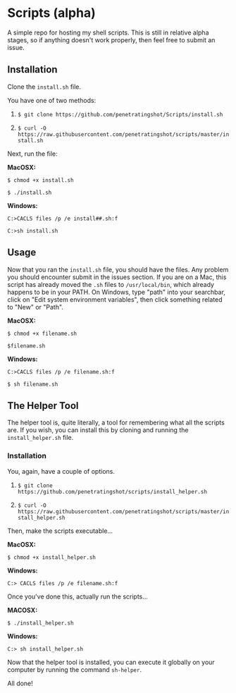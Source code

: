 # Scripts (alpha)
A simple repo for hosting my shell scripts. This is still in relative alpha stages, so if anything doesn't work properly, then feel free to submit an issue.

## Installation
Clone the `install.sh` file.

You have one of two methods:

1. `$ git clone https://github.com/penetratingshot/Scripts/install.sh`

2. `$ curl -O https://raw.githubusercontent.com/penetratingshot/scripts/master/install.sh`

Next, run the file:

**MacOSX:**

`$ chmod +x install.sh`

`$ ./install.sh`

**Windows:**

`C:>CACLS files /p /e install##.sh:f`

`C:>sh install.sh`

## Usage

Now that you ran the `install.sh` file, you should have the files. Any problem you should encounter submit in the issues section. If you are on a Mac, this script has already moved the `.sh` files to `/usr/local/bin`, which already happens to be in your PATH. On Windows, type "path" into your searchbar, click on "Edit system environment variables", then click something related to "New" or "Path".

**MacOSX:**

`$ chmod +x filename.sh`

`$filename.sh`

**Windows:**

`C:>CACLS files /p /e filename.sh:f`

`$ sh filename.sh`

## The Helper Tool

The helper tool is, quite literally, a tool for remembering what all the scripts are. If you wish, you can install this by cloning and running the `install_helper.sh` file.

### Installation

You, again, have a couple of options.

1. `$ git clone https://github.com/penetratingshot/scripts/install_helper.sh`

2. `$ curl -O https://raw.githubusercontent.com/penetratingshot/scripts/master/install_helper.sh`

Then, make the scripts executable...

**MacOSX:**

`$ chmod +x install_helper.sh`

**Windows:**

`C:> CACLS files /p /e filename.sh:f`

Once you've done this, actually run the scripts...

**MACOSX:**

`$ ./install_helper.sh`

**Windows:**

`C:> sh install_helper.sh`

Now that the helper tool is installed, you can execute it globally on your computer by running the command `sh-helper`.

All done!
